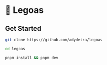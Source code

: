 # 🔵 Legoas

## Get Started

```sh
git clone https://github.com/adydetra/legoas
```

```sh
cd legoas
```

```sh
pnpm install && pnpm dev
```
